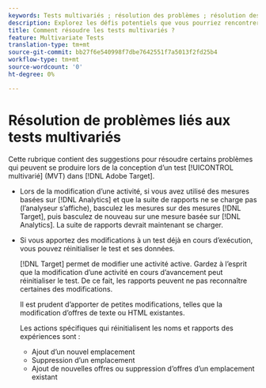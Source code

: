 ```yaml
---
keywords: Tests multivariés ; résolution des problèmes ; résolution des problèmes ; mvt
description: Explorez les défis potentiels que vous pourriez rencontrer lors de l’utilisation d’activités de test multivarié (MVT) dans Adobe Target, ainsi que les solutions suggérées.
title: Comment résoudre les tests multivariés ?
feature: Multivariate Tests
translation-type: tm+mt
source-git-commit: bb27f6e540998f7dbe7642551f7a5013f2fd25b4
workflow-type: tm+mt
source-wordcount: '0'
ht-degree: 0%

---
```



# Résolution de problèmes liés aux tests multivariés

Cette rubrique contient des suggestions pour résoudre certains problèmes qui peuvent se produire lors de la conception d’un test [!UICONTROL multivarié] (MVT) dans [!DNL Adobe Target].

* Lors de la modification d’une activité, si vous avez utilisé des mesures basées sur [!DNL Analytics] et que la suite de rapports ne se charge pas (l’analyseur s’affiche), basculez les mesures sur des mesures [!DNL Target], puis basculez de nouveau sur une mesure basée sur [!DNL Analytics]. La suite de rapports devrait maintenant se charger.
* Si vous apportez des modifications à un test déjà en cours d’exécution, vous pouvez réinitialiser le test et ses données.

   [!DNL Target] permet de modifier une activité active. Gardez à l’esprit que la modification d’une activité en cours d’avancement peut réinitialiser le test. De ce fait, les rapports peuvent ne pas reconnaître certaines des modifications.

   Il est prudent d’apporter de petites modifications, telles que la modification d’offres de texte ou HTML existantes.

   Les actions spécifiques qui réinitialisent les noms et rapports des expériences sont :

   * Ajout d’un nouvel emplacement
   * Suppression d’un emplacement
   * Ajout de nouvelles offres ou suppression d’offres d’un emplacement existant

